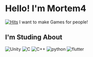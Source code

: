 # Hello! I'm Mortem4
[![Hits](https://hits.seeyoufarm.com/api/count/incr/badge.svg?url=https%3A%2F%2Fgithub.com%2Fgondnetom&count_bg=%2379C83D&title_bg=%23555555&icon=&icon_color=%23E7E7E7&title=hits&edge_flat=false)](https://hits.seeyoufarm.com)
I want to make Games for people!

## I'm Studing About
![Unity](https://img.shields.io/badge/Unity-black?style=flat-square&logo=unity)
![C](https://img.shields.io/badge/C-blue?style=flat-square&logo=C)
![C++](https://img.shields.io/badge/C++-blue?style=flat-square&logo=C++)
![python](https://img.shields.io/badge/python-yellow?style=flat-square&logo=python)
![flutter](https://img.shields.io/badge/flutter-blue?style=flat-square&logo=flutter)
